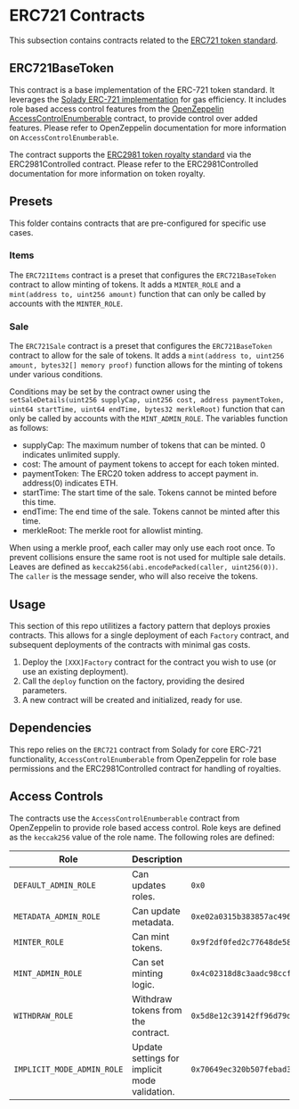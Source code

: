 # ERC721 Contracts

This subsection contains contracts related to the [ERC721 token standard](https://eips.ethereum.org/EIPS/eip-721).

## ERC721BaseToken

This contract is a base implementation of the ERC-721 token standard. It leverages the [Solady ERC-721 implementation](https://vectorized.github.io/solady/) for gas efficiency. It includes role based access control features from the [OpenZeppelin AccessControlEnumberable](https://docs.openzeppelin.com/contracts/4.x/access-control) contract, to provide control over added features. Please refer to OpenZeppelin documentation for more information on `AccessControlEnumberable`.

The contract supports the [ERC2981 token royalty standard](https://eips.ethereum.org/EIPS/eip-2981) via the ERC2981Controlled contract. Please refer to the ERC2981Controlled documentation for more information on token royalty.

## Presets

This folder contains contracts that are pre-configured for specific use cases.

### Items

The `ERC721Items` contract is a preset that configures the `ERC721BaseToken` contract to allow minting of tokens. It adds a `MINTER_ROLE` and a `mint(address to, uint256 amount)` function that can only be called by accounts with the `MINTER_ROLE`.

### Sale

The `ERC721Sale` contract is a preset that configures the `ERC721BaseToken` contract to allow for the sale of tokens. It adds a `mint(address to, uint256 amount, bytes32[] memory proof)` function allows for the minting of tokens under various conditions.

Conditions may be set by the contract owner using the `setSaleDetails(uint256 supplyCap, uint256 cost, address paymentToken, uint64 startTime, uint64 endTime, bytes32 merkleRoot)` function that can only be called by accounts with the `MINT_ADMIN_ROLE`. The variables function as follows:

- supplyCap: The maximum number of tokens that can be minted. 0 indicates unlimited supply.
- cost: The amount of payment tokens to accept for each token minted.
- paymentToken: The ERC20 token address to accept payment in. address(0) indicates ETH.
- startTime: The start time of the sale. Tokens cannot be minted before this time.
- endTime: The end time of the sale. Tokens cannot be minted after this time.
- merkleRoot: The merkle root for allowlist minting.

When using a merkle proof, each caller may only use each root once. To prevent collisions ensure the same root is not used for multiple sale details.
Leaves are defined as `keccak256(abi.encodePacked(caller, uint256(0))`. The `caller` is the message sender, who will also receive the tokens.

## Usage

This section of this repo utilitizes a factory pattern that deploys proxies contracts. This allows for a single deployment of each `Factory` contract, and subsequent deployments of the contracts with minimal gas costs.

1. Deploy the `[XXX]Factory` contract for the contract you wish to use (or use an existing deployment).
2. Call the `deploy` function on the factory, providing the desired parameters.
3. A new contract will be created and initialized, ready for use.

## Dependencies

This repo relies on the `ERC721` contract from Solady for core ERC-721 functionality, `AccessControlEnumberable` from OpenZeppelin for role base permissions and the ERC2981Controlled contract for handling of royalties.

## Access Controls

The contracts use the `AccessControlEnumberable` contract from OpenZeppelin to provide role based access control.
Role keys are defined as the `keccak256` value of the role name.
The following roles are defined:

| Role                       | Description                                   | Key                                                                  |
| -------------------------- | --------------------------------------------- | -------------------------------------------------------------------- |
| `DEFAULT_ADMIN_ROLE`       | Can updates roles.                            | `0x0`                                                                |
| `METADATA_ADMIN_ROLE`      | Can update metadata.                          | `0xe02a0315b383857ac496e9d2b2546a699afaeb4e5e83a1fdef64376d0b74e5a5` |
| `MINTER_ROLE`              | Can mint tokens.                              | `0x9f2df0fed2c77648de5860a4cc508cd0818c85b8b8a1ab4ceeef8d981c8956a6` |
| `MINT_ADMIN_ROLE`          | Can set minting logic.                        | `0x4c02318d8c3aadc98ccf18aebbf3126f651e0c3f6a1de5ff8edcf6724a2ad5c2` |
| `WITHDRAW_ROLE`            | Withdraw tokens from the contract.            | `0x5d8e12c39142ff96d79d04d15d1ba1269e4fe57bb9d26f43523628b34ba108ec` |
| `IMPLICIT_MODE_ADMIN_ROLE` | Update settings for implicit mode validation. | `0x70649ec320b507febad3e8ef750e5f580b9ae32f9f50d4c7b121332c81971530` |
